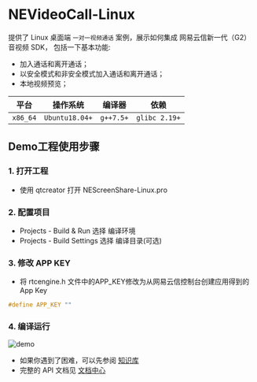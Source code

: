 # NEVideoCall-Linux

提供了 Linux 桌面端 `一对一视频通话` 案例，展示如何集成 网易云信新一代（G2）音视频 SDK， 包括一下基本功能:

* 加入通话和离开通话；
* 以安全模式和非安全模式加入通话和离开通话；
* 本地视频预览；

平台|操作系统 |编译器|依赖
---|---|---|---
`x86_64`|`Ubuntu18.04+`|`g++7.5+`|`glibc 2.19+`|

## Demo工程使用步骤

### 1. 打开工程 

* 使用 qtcreator 打开 NEScreenShare-Linux.pro

### 2. 配置项目

* Projects - Build & Run 选择 编译环境
* Projects - Build Settings 选择 编译目录(可选)

### 3. 修改 APP KEY

* 将 rtcengine.h 文件中的APP_KEY修改为从网易云信控制台创建应用得到的App Key

```cpp
#define APP_KEY ""
```

### 4. 编译运行

![demo](https://github.com/netease-im/Basic-Video-Call/blob/master/One-to-One-Video/NERtcSample-1to1-Linux-Qt/NEScreenShare-Linux/demo.png)


* 如果你遇到了困难，可以先参阅 [知识库](https://faq.yunxin.163.com/kb/main/#/)
* 完整的 API 文档见 [文档中心](https://dev.yunxin.163.com/?from=bdjjnim0035)
